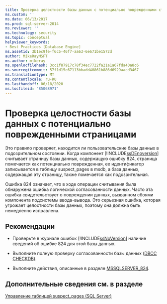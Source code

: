 ```yaml
---
title: Проверка целостности базы данных с потенциально поврежденными страницами | Документация Майкрософт
ms.custom: ''
ms.date: 06/13/2017
ms.prod: sql-server-2014
ms.reviewer: ''
ms.technology: security
ms.topic: conceptual
helpviewer_keywords:
- Best Practices [Database Engine]
ms.assetid: 3b1ec9fe-f6c5-46f7-aa63-6e671be1572d
author: MikeRayMSFT
ms.author: mikeray
ms.openlocfilehash: 3cc1f87917c78f34ec7722fa21a1a67fda40a8c6
ms.sourcegitcommit: 57f1d15c67113bbadd40861b886d6929aacd3467
ms.translationtype: MT
ms.contentlocale: ru-RU
ms.lasthandoff: 06/18/2020
ms.locfileid: "85068971"
---
```

# <a name="check-integrity-of-database-with-suspect-pages"></a>Проверка целостности базы данных с потенциально поврежденными страницами
  Это правило проверяет, находится ли пользовательские базы данных в подозрительном состоянии. Когда компонент [!INCLUDE[ssDEnoversion](../../includes/ssdenoversion-md.md)] считывает страницу базы данных, содержащую ошибку 824, страница помечается как потенциально поврежденная, ее идентификатор записывается в таблицу suspect_pages в msdb, а база данных, содержащая эту страницу, также помечается как подозрительная.  
  
 Ошибка 824 означает, что в ходе операции считывания была обнаружена ошибка логической согласованности данных. Часто эта ошибка свидетельствует о повреждении данных, вызванном сбоями компонента подсистемы ввода-вывода. Это серьезная ошибка, которая угрожает целостности базы данных, поэтому она должна быть немедленно исправлена.  
  
## <a name="best-practices-recommendations"></a>Рекомендации  
  
-   Проверьте в журнале ошибок [!INCLUDE[ssNoVersion](../../includes/ssnoversion-md.md)] наличие сведений об ошибке 824 для этой базы данных.  
  
-   Выполните полную проверку согласованности базы данных ([DBCC CHECKDB](/sql/t-sql/database-console-commands/dbcc-checkdb-transact-sql)).  
  
-   Выполните действия, описанные в разделе [MSSQLSERVER_824](https://go.microsoft.com/fwlink/?LinkId=81397).  
  
## <a name="for-more-information"></a>Дополнительные сведения см. в разделе  
 [Управление таблицей suspect_pages (SQL Server)](../backup-restore/manage-the-suspect-pages-table-sql-server.md)  
  
  
